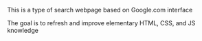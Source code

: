 This is a type of search webpage based on Google.com interface

The goal is to refresh and improve elementary HTML, CSS, and JS knowledge